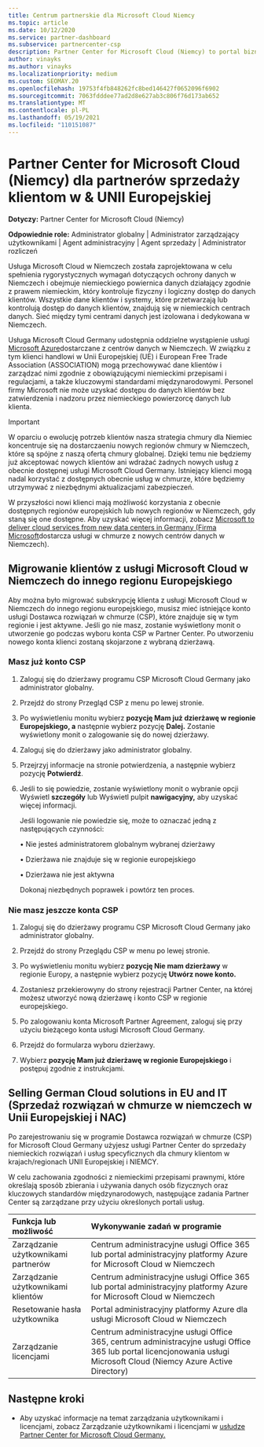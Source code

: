 ```yaml
---
title: Centrum partnerskie dla Microsoft Cloud Niemcy
ms.topic: article
ms.date: 10/12/2020
ms.service: partner-dashboard
ms.subservice: partnercenter-csp
description: Partner Center for Microsoft Cloud (Niemcy) to portal biznesowy dla partnerów, którzy chcą zaoferować rozwiązania firmy Microsoft w chmurze klientom w krajach UNII Europejskiej i USA.
author: vinayks
ms.author: vinayks
ms.localizationpriority: medium
ms.custom: SEOMAY.20
ms.openlocfilehash: 19753f4fb848262fc8bed146427f0652096f6902
ms.sourcegitcommit: 7063fdddee77ad2d8e627ab3c806f76d173ab652
ms.translationtype: MT
ms.contentlocale: pl-PL
ms.lasthandoff: 05/19/2021
ms.locfileid: "110151087"
---
```

# <a name="partner-center-for-microsoft-cloud-germany-for-partners-selling-to-customers-in-eu--efta-countries"></a>Partner Center for Microsoft Cloud (Niemcy) dla partnerów sprzedaży klientom w & UNII Europejskiej

**Dotyczy:** Partner Center for Microsoft Cloud (Niemcy)

**Odpowiednie role:** Administrator globalny | Administrator zarządzający użytkownikami | Agent administracyjny | Agent sprzedaży | Administrator rozliczeń

Usługa Microsoft Cloud w Niemczech została zaprojektowana w celu spełnienia rygorystycznych wymagań dotyczących ochrony danych w Niemczech i obejmuje niemieckiego powiernica danych działający zgodnie z prawem niemieckim, który kontroluje fizyczny i logiczny dostęp do danych klientów. Wszystkie dane klientów i systemy, które przetwarzają lub kontrolują dostęp do danych klientów, znajdują się w niemieckich centrach danych. Sieć między tymi centrami danych jest izolowana i dedykowana w Niemczech.

Usługa Microsoft Cloud Germany udostępnia oddzielne wystąpienie usługi [Microsoft Azure](https://go.microsoft.com/fwlink/?linkid=847992)dostarczane z centrów danych w Niemczech. W związku z tym klienci handlowi w Unii Europejskiej (UE) i European Free Trade Association (ASSOCIATION) mogą przechowywać dane klientów i zarządzać nimi zgodnie z obowiązującymi niemieckimi przepisami i regulacjami, a także kluczowymi standardami międzynarodowymi. Personel firmy Microsoft nie może uzyskać dostępu do danych klientów bez zatwierdzenia i nadzoru przez niemieckiego powierzorcę danych lub klienta.

> [!IMPORTANT]
> W oparciu o ewolucję potrzeb klientów nasza strategia chmury dla Niemiec koncentruje się na dostarczaeniu nowych regionów chmury w Niemczech, które są spójne z naszą ofertą chmury globalnej. Dzięki temu nie będziemy już akceptować nowych klientów ani wdrażać żadnych nowych usług z obecnie dostępnej usługi Microsoft Cloud Germany. Istniejący klienci mogą nadal korzystać z dostępnych obecnie usług w chmurze, które będziemy utrzymywać z niezbędnymi aktualizacjami zabezpieczeń.
>
> W przyszłości nowi klienci mają możliwość korzystania z obecnie dostępnych regionów europejskich lub nowych regionów w Niemczech, gdy staną się one dostępne. Aby uzyskać więcej informacji, zobacz [Microsoft to deliver cloud services from new data centers in Germany (Firma Microsoft](https://news.microsoft.com/europe/2018/08/31/microsoft-to-deliver-cloud-services-from-new-datacentres-in-germany-in-2019-to-meet-evolving-customer-needs/)dostarcza usługi w chmurze z nowych centrów danych w Niemczech). 

## <a name="migrate-customers-from-microsoft-cloud-germany-to-another-european-region"></a>Migrowanie klientów z usługi Microsoft Cloud w Niemczech do innego regionu Europejskiego

Aby można było migrować subskrypcję klienta z usługi Microsoft Cloud w Niemczech do innego regionu europejskiego, musisz mieć istniejące konto usługi Dostawca rozwiązań w chmurze (CSP), które znajduje się w tym regionie i jest aktywne. Jeśli go nie masz, zostanie wyświetlony monit o utworzenie go podczas wyboru konta CSP w Partner Center. Po utworzeniu nowego konta klienci zostaną skojarzone z wybraną dzierżawą.

### <a name="you-already-have-a-csp-account"></a>Masz już konto CSP

1. Zaloguj się do dzierżawy programu CSP Microsoft Cloud Germany jako administrator globalny.

1. Przejdź do strony Przegląd CSP z menu po lewej stronie.
 
1. Po wyświetleniu monitu wybierz **pozycję Mam już dzierżawę w regionie Europejskiego, a** następnie wybierz pozycję **Dalej.** Zostanie wyświetlony monit o zalogowanie się do nowej dzierżawy. 

1. Zaloguj się do dzierżawy jako administrator globalny.
 
1. Przejrzyj informacje na stronie potwierdzenia, a następnie wybierz pozycję **Potwierdź**.
 
6.  Jeśli to się powiedzie, zostanie wyświetlony monit o wybranie opcji Wyświetl **szczegóły** lub Wyświetl pulpit **nawigacyjny,** aby uzyskać więcej informacji. 

    Jeśli logowanie nie powiedzie się, może to oznaczać jedną z następujących czynności:
    
    • Nie jesteś administratorem globalnym wybranej dzierżawy
    
    • Dzierżawa nie znajduje się w regionie europejskiego
    
    • Dzierżawa nie jest aktywna

    Dokonaj niezbędnych poprawek i powtórz ten proces. 

### <a name="you-dont-already-have-a-csp-account"></a>Nie masz jeszcze konta CSP

1. Zaloguj się do dzierżawy programu CSP Microsoft Cloud Germany jako administrator globalny.

1. Przejdź do strony Przeglądu CSP w menu po lewej stronie.
 
1. Po wyświetleniu monitu wybierz **pozycję Nie mam dzierżawy** w regionie Europy, a następnie wybierz pozycję **Utwórz nowe konto.** 
 
1. Zostaniesz przekierowyny do strony rejestracji Partner Center, na której możesz utworzyć nową dzierżawę i konto CSP w regionie europejskiego.
  
5. Po zalogowaniu konta Microsoft Partner Agreement, zaloguj się przy użyciu bieżącego konta usługi Microsoft Cloud Germany.

6. Przejdź do formularza wyboru dzierżawy.

7. Wybierz **pozycję Mam już dzierżawę w regionie Europejskiego** i postępuj zgodnie z instrukcjami.


## <a name="selling-german-cloud-solutions-in-eu-and-efta"></a>Selling German Cloud solutions in EU and IT (Sprzedaż rozwiązań w chmurze w niemczech w Unii Europejskiej i NAC)

Po zarejestrowaniu się w programie Dostawca rozwiązań w chmurze (CSP) for Microsoft Cloud Germany użyjesz usługi Partner Center do sprzedaży niemieckich rozwiązań i usług specyficznych dla chmury klientom w krajach/regionach UNII Europejskiej i NIEMCY.

W celu zachowania zgodności z niemieckimi przepisami prawnymi, które określają sposób zbierania i używania danych osób fizycznych oraz kluczowych standardów międzynarodowych, następujące zadania Partner Center są zarządzane przy użyciu określonych portali usług.

Funkcja lub możliwość | Wykonywanie zadań w programie
:--- | :---
Zarządzanie użytkownikami partnerów | Centrum administracyjne usługi Office 365 lub portal administracyjny platformy Azure for Microsoft Cloud w Niemczech
Zarządzanie użytkownikami klientów | Centrum administracyjne usługi Office 365 lub portal administracyjny platformy Azure for Microsoft Cloud w Niemczech
Resetowanie hasła użytkownika | Portal administracyjny platformy Azure dla usługi Microsoft Cloud w Niemczech
Zarządzanie licencjami | Centrum administracyjne usługi Office 365, centrum administracyjne usługi Office 365 lub portal licencjonowania usługi Microsoft Cloud (Niemcy Azure Active Directory)

## <a name="next-steps"></a>Następne kroki

- Aby uzyskać informacje na temat zarządzania użytkownikami i licencjami, zobacz Zarządzanie użytkownikami i licencjami w [usłudze Partner Center for Microsoft Cloud Germany.](user-management-in-partner-center-for-microsoft-cloud-germany.md)

